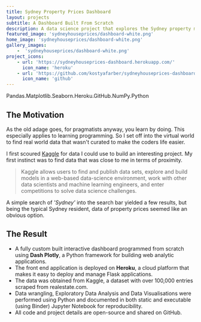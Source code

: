 ```yaml
---
title: Sydney Property Prices Dashboard
layout: projects
subtitle: A Dashboard Built From Scratch
description: A data science project that explores the Sydney property market across different suburbs using a dataset from Kaggle.
featured_image: 'sydneyhouseprices/dashboard-white.png'
home_image: 'sydneyhouseprices/dashboard-white.png'
gallery_images: 
    -  'sydneyhouseprices/dashboard-white.png'
project_icons:
    - url: 'https://sydneyhouseprices-dashboard.herokuapp.com/'
      icon_name: 'heroku'
    - url: 'https://github.com/kostyafarber/sydneyhouseprices-dashboard'
      icon_name: 'github'
---
```


<div class=technologies>
Pandas.Matplotlib.Seaborn.Heroku.GitHub.NumPy.Python
</div>

## The Motivation

As the old adage goes, for pragmatists anyway, you learn by doing. This especially applies to learning programming. 
So I set off into the virtual world to find real world data that wasn't curated to make the coders life easier. 

I first scoured [Kaggle](https://www.kaggle.com/) for data I could use to build an interesting project. My first instinct
was to find data that was close to me in terms of proximity.  

>Kaggle allows users to find and publish data sets, explore and build models in a web-based data-science environment, work with other data scientists and machine learning engineers, and enter competitions to solve data science challenges.

A simple search of *'Sydney'* into the search bar yielded 
a few results, but being the typical Sydney resident, data of property prices seemed like an obvious option.

## The Result
- A fully custom built interactive dashboard programmed from scratch using **Dash Plotly**, a Python framework for building web analytic applications. 
- The front end application is deployed on **Heroku**, a cloud platform that makes it easy to deploy and manage Flask applications. 
- The data was obtained from Kaggle, a dataset with over 100,000 entries scraped from realestate.com.
- Data wrangling, Exploratory Data Analysis and Data Visualisations were performed using Python and documented in both static and executable (using Binder) Jupyter Notebook for reproducibility.
- All code and project details are open-source and shared on GitHub. 
